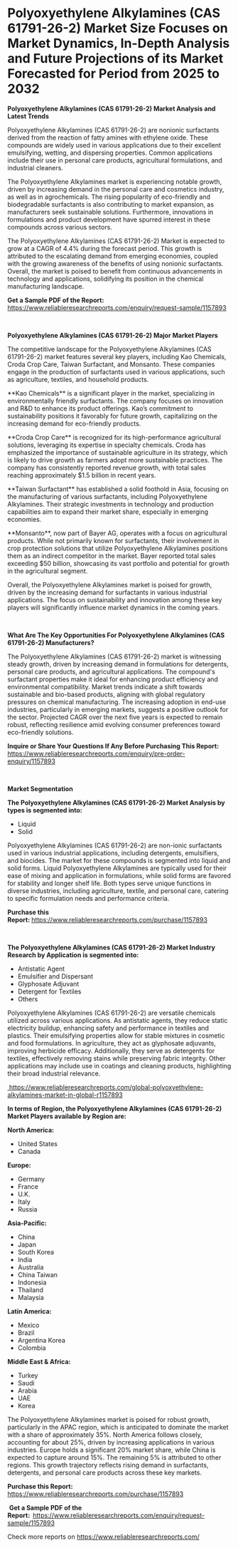 <p><h1>Polyoxyethylene Alkylamines (CAS 61791-26-2) Market Size Focuses on Market Dynamics, In-Depth Analysis and Future Projections of its Market Forecasted for Period from 2025 to 2032</h1></p><p><strong>Polyoxyethylene Alkylamines (CAS 61791-26-2) Market Analysis and Latest Trends</strong></p>
<p><p>Polyoxyethylene Alkylamines (CAS 61791-26-2) are nonionic surfactants derived from the reaction of fatty amines with ethylene oxide. These compounds are widely used in various applications due to their excellent emulsifying, wetting, and dispersing properties. Common applications include their use in personal care products, agricultural formulations, and industrial cleaners. </p><p>The Polyoxyethylene Alkylamines market is experiencing notable growth, driven by increasing demand in the personal care and cosmetics industry, as well as in agrochemicals. The rising popularity of eco-friendly and biodegradable surfactants is also contributing to market expansion, as manufacturers seek sustainable solutions. Furthermore, innovations in formulations and product development have spurred interest in these compounds across various sectors.</p><p>The Polyoxyethylene Alkylamines (CAS 61791-26-2) Market is expected to grow at a CAGR of 4.4% during the forecast period. This growth is attributed to the escalating demand from emerging economies, coupled with the growing awareness of the benefits of using nonionic surfactants. Overall, the market is poised to benefit from continuous advancements in technology and applications, solidifying its position in the chemical manufacturing landscape.</p></p>
<p><strong>Get a Sample PDF of the Report:&nbsp;</strong> <a href="https://www.reliableresearchreports.com/enquiry/request-sample/1157893?utm_campaign=2211&utm_medium=2&utm_source=Github&utm_content=ia&utm_term=01022025&utm_id=polyoxyethylene-alkylamines-cas-61791-26-2">https://www.reliableresearchreports.com/enquiry/request-sample/1157893</a></p>
<p>&nbsp;</p>
<p><strong>Polyoxyethylene Alkylamines (CAS 61791-26-2) Major Market Players</strong></p>
<p><p>The competitive landscape for the Polyoxyethylene Alkylamines (CAS 61791-26-2) market features several key players, including Kao Chemicals, Croda Crop Care, Taiwan Surfactant, and Monsanto. These companies engage in the production of surfactants used in various applications, such as agriculture, textiles, and household products.</p><p>**Kao Chemicals** is a significant player in the market, specializing in environmentally friendly surfactants. The company focuses on innovation and R&D to enhance its product offerings. Kao’s commitment to sustainability positions it favorably for future growth, capitalizing on the increasing demand for eco-friendly products.</p><p>**Croda Crop Care** is recognized for its high-performance agricultural solutions, leveraging its expertise in specialty chemicals. Croda has emphasized the importance of sustainable agriculture in its strategy, which is likely to drive growth as farmers adopt more sustainable practices. The company has consistently reported revenue growth, with total sales reaching approximately $1.5 billion in recent years.</p><p>**Taiwan Surfactant** has established a solid foothold in Asia, focusing on the manufacturing of various surfactants, including Polyoxyethylene Alkylamines. Their strategic investments in technology and production capabilities aim to expand their market share, especially in emerging economies.</p><p>**Monsanto**, now part of Bayer AG, operates with a focus on agricultural products. While not primarily known for surfactants, their involvement in crop protection solutions that utilize Polyoxyethylene Alkylamines positions them as an indirect competitor in the market. Bayer reported total sales exceeding $50 billion, showcasing its vast portfolio and potential for growth in the agricultural segment.</p><p>Overall, the Polyoxyethylene Alkylamines market is poised for growth, driven by the increasing demand for surfactants in various industrial applications. The focus on sustainability and innovation among these key players will significantly influence market dynamics in the coming years.</p></p>
<p>&nbsp;</p>
<p><strong>What Are The Key Opportunities For Polyoxyethylene Alkylamines (CAS 61791-26-2) Manufacturers?</strong></p>
<p><p>The Polyoxyethylene Alkylamines (CAS 61791-26-2) market is witnessing steady growth, driven by increasing demand in formulations for detergents, personal care products, and agricultural applications. The compound's surfactant properties make it ideal for enhancing product efficiency and environmental compatibility. Market trends indicate a shift towards sustainable and bio-based products, aligning with global regulatory pressures on chemical manufacturing. The increasing adoption in end-use industries, particularly in emerging markets, suggests a positive outlook for the sector. Projected CAGR over the next five years is expected to remain robust, reflecting resilience amid evolving consumer preferences toward eco-friendly solutions.</p></p>
<p><strong>Inquire or Share Your Questions If Any Before Purchasing This Report:</strong> <a href="https://www.reliableresearchreports.com/enquiry/pre-order-enquiry/1157893?utm_campaign=2211&utm_medium=2&utm_source=Github&utm_content=ia&utm_term=01022025&utm_id=polyoxyethylene-alkylamines-cas-61791-26-2">https://www.reliableresearchreports.com/enquiry/pre-order-enquiry/1157893</a></p>
<p>&nbsp;</p>
<p><strong>Market Segmentation</strong></p>
<p><strong>The Polyoxyethylene Alkylamines (CAS 61791-26-2) Market Analysis by types is segmented into:</strong></p>
<p><ul><li>Liquid</li><li>Solid</li></ul></p>
<p><p>Polyoxyethylene Alkylamines (CAS 61791-26-2) are non-ionic surfactants used in various industrial applications, including detergents, emulsifiers, and biocides. The market for these compounds is segmented into liquid and solid forms. Liquid Polyoxyethylene Alkylamines are typically used for their ease of mixing and application in formulations, while solid forms are favored for stability and longer shelf life. Both types serve unique functions in diverse industries, including agriculture, textile, and personal care, catering to specific formulation needs and performance criteria.</p></p>
<p><strong>Purchase this Report:&nbsp;</strong><a href="https://www.reliableresearchreports.com/purchase/1157893?utm_campaign=2211&utm_medium=2&utm_source=Github&utm_content=ia&utm_term=01022025&utm_id=polyoxyethylene-alkylamines-cas-61791-26-2">https://www.reliableresearchreports.com/purchase/1157893</a></p>
<p>&nbsp;</p>
<p><strong>The Polyoxyethylene Alkylamines (CAS 61791-26-2) Market Industry Research by Application is segmented into:</strong></p>
<p><ul><li>Antistatic Agent</li><li>Emulsifier and Dispersant</li><li>Glyphosate Adjuvant</li><li>Detergent for Textiles</li><li>Others</li></ul></p>
<p><p>Polyoxyethylene Alkylamines (CAS 61791-26-2) are versatile chemicals utilized across various applications. As antistatic agents, they reduce static electricity buildup, enhancing safety and performance in textiles and plastics. Their emulsifying properties allow for stable mixtures in cosmetic and food formulations. In agriculture, they act as glyphosate adjuvants, improving herbicide efficacy. Additionally, they serve as detergents for textiles, effectively removing stains while preserving fabric integrity. Other applications may include use in coatings and cleaning products, highlighting their broad industrial relevance.</p></p>
<p><a href="https://www.reliableresearchreports.com/global-polyoxyethylene-alkylamines-market-in-global-r1157893?utm_campaign=2211&utm_medium=2&utm_source=Github&utm_content=ia&utm_term=01022025&utm_id=polyoxyethylene-alkylamines-cas-61791-26-2">&nbsp;https://www.reliableresearchreports.com/global-polyoxyethylene-alkylamines-market-in-global-r1157893</a></p>
<p><strong>In terms of Region, the Polyoxyethylene Alkylamines (CAS 61791-26-2) Market Players available by Region are:</strong></p>
<p>
    <p> <strong> North America: </strong>
        <ul>
            <li>United States</li>
            <li>Canada</li>
        </ul>
        </p> 
    <p> <strong> Europe: </strong>
        <ul>
            <li>Germany</li>
            <li>France</li>
            <li>U.K.</li>
            <li>Italy</li>
            <li>Russia</li>
        </ul>
        </p> 
    <p> <strong> Asia-Pacific: </strong>
        <ul>
            <li>China</li>
            <li>Japan</li>
            <li>South Korea</li>
            <li>India</li>
            <li>Australia</li>
            <li>China Taiwan</li>
            <li>Indonesia</li>
            <li>Thailand</li>
            <li>Malaysia</li>
        </ul>
        </p> 
    <p> <strong> Latin America: </strong>
        <ul>
            <li>Mexico</li>
            <li>Brazil</li>
            <li>Argentina Korea</li>
            <li>Colombia</li>
        </ul>
        </p> 
    <p> <strong> Middle East & Africa: </strong>
        <ul>
            <li>Turkey</li>
            <li>Saudi</li>
            <li>Arabia</li>
            <li>UAE</li>
            <li>Korea</li>
        </ul>
    </p>
    </p>
<p><p>The Polyoxyethylene Alkylamines market is poised for robust growth, particularly in the APAC region, which is anticipated to dominate the market with a share of approximately 35%. North America follows closely, accounting for about 25%, driven by increasing applications in various industries. Europe holds a significant 20% market share, while China is expected to capture around 15%. The remaining 5% is attributed to other regions. This growth trajectory reflects rising demand in surfactants, detergents, and personal care products across these key markets.</p></p>
<p><strong>Purchase this Report: </strong><a href="https://www.reliableresearchreports.com/purchase/1157893?utm_campaign=2211&utm_medium=2&utm_source=Github&utm_content=ia&utm_term=01022025&utm_id=polyoxyethylene-alkylamines-cas-61791-26-2">https://www.reliableresearchreports.com/purchase/1157893</a></p>
<p>&nbsp;<strong>Get a Sample PDF of the Report:&nbsp;&nbsp;</strong><a href="https://www.reliableresearchreports.com/enquiry/request-sample/1157893?utm_campaign=2211&utm_medium=2&utm_source=Github&utm_content=ia&utm_term=01022025&utm_id=polyoxyethylene-alkylamines-cas-61791-26-2">https://www.reliableresearchreports.com/enquiry/request-sample/1157893</a></p>
<p><strong></strong></p>
<p>Check more reports on <a href="https://www.reliableresearchreports.com/?utm_campaign=2211&utm_medium=2&utm_source=Github&utm_content=ia&utm_term=01022025&utm_id=polyoxyethylene-alkylamines-cas-61791-26-2">https://www.reliableresearchreports.com/</a></p>